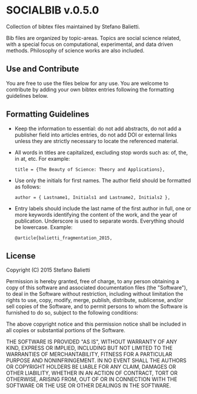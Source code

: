 # SOCIALBIB v.0.5.0

Collection of bibtex files maintained by Stefano Balietti.


Bib files are organized by topic-areas. Topics are social science
related, with a special focus on computational, experimental, and data
driven methods. Philosophy of science works are also included.

## Use and Contribute

You are free to use the files below for any use. You are welcome to
contribute by adding your own bibtex entries following the formatting
guidelines below.

## Formatting Guidelines

 - Keep the information to essential: do not add abstracts, do not add
   a publisher field into articles entries, do not add DOI or external
   links unless they are strictly necessary to locate the referenced
   material.

 - All words in titles are capitalized, excluding stop words such as:
   of, the, in at, etc. For example:
   
   `title = {The Beauty of Science: Theory and Applications},`

 - Use only the initials for first names. The author field should be
   formatted as follows:

   `author = { Lastname1, Initials1 and Lastname2, Initials2 },`

 - Entry labels should include the last name of the first author in
   full, one or more keywords identifying the content of the work, and
   the year of publication. Underscore is used to separate
   words. Everything should be lowercase. Example:
   
   `@article{balietti_fragmentation_2015,`



## License

Copyright (C) 2015 Stefano Balietti

Permission is hereby granted, free of charge, to any person obtaining
a copy of this software and associated documentation files (the
"Software"), to deal in the Software without restriction, including
without limitation the rights to use, copy, modify, merge, publish,
distribute, sublicense, and/or sell copies of the Software, and to
permit persons to whom the Software is furnished to do so, subject to
the following conditions:

The above copyright notice and this permission notice shall be
included in all copies or substantial portions of the Software.

THE SOFTWARE IS PROVIDED "AS IS", WITHOUT WARRANTY OF ANY KIND,
EXPRESS OR IMPLIED, INCLUDING BUT NOT LIMITED TO THE WARRANTIES OF
MERCHANTABILITY, FITNESS FOR A PARTICULAR PURPOSE AND
NONINFRINGEMENT. IN NO EVENT SHALL THE AUTHORS OR COPYRIGHT HOLDERS BE
LIABLE FOR ANY CLAIM, DAMAGES OR OTHER LIABILITY, WHETHER IN AN ACTION
OF CONTRACT, TORT OR OTHERWISE, ARISING FROM, OUT OF OR IN CONNECTION
WITH THE SOFTWARE OR THE USE OR OTHER DEALINGS IN THE SOFTWARE.
